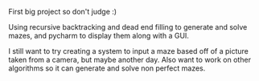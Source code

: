 First big project so don't judge :)

Using recursive backtracking and dead end filling to generate and solve mazes, and pycharm to display them along with a GUI.

I still want to try creating a system to input a maze based off of a picture taken from a camera, but maybe another day. Also want to work on other algorithms so it can generate and solve non perfect mazes.
